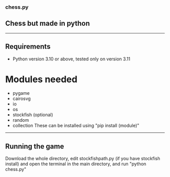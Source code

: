 ### chess.py
## Chess but made in python
---
## Requirements
- Python version 3.10 or above, tested only on version 3.11
# Modules needed
- pygame
- cairosvg
- io
- os
- stockfish (optional)
- random
- collection
These can be installed using "pip install (module)"
---
## Running the game
Download the whole directory, edit stockfishpath.py (if you have stockfish install) and open the terminal in the main directory, and run "python chess.py"
